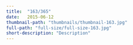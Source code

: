 ```yaml
---
title:  "163/365"
date:   2015-06-12
thumbnail-path: "thumbnails/thumbnail-163.jpg"
full-path: "full-size/full-size-163.jpg"
short-description: "Description"
---
```

